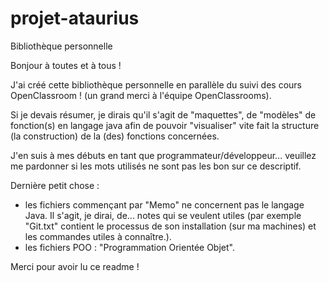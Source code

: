 # projet-ataurius
Bibliothèque personnelle

Bonjour à toutes et à tous ! 

J'ai créé cette bibliothèque personnelle en parallèle du suivi des cours OpenClassroom ! (un grand merci à l'équipe OpenClassrooms). 

Si je devais résumer, je dirais qu'il s'agit de "maquettes", de "modèles" de fonction(s) en langage java afin de pouvoir "visualiser" vite fait la structure (la construction) de la (des) fonctions concernées.

J'en suis à mes débuts en tant que programmateur/développeur... veuillez me pardonner si les mots utilisés ne sont pas les bon sur ce descriptif.

Dernière petit chose : 
- les fichiers commençant par "Memo" ne concernent pas le langage Java. Il s'agit, je dirai, de... notes qui se veulent utiles (par exemple "Git.txt" contient le processus de son installation (sur ma machines) et les commandes utiles à connaître.). 
- les fichiers POO : "Programmation Orientée Objet". 


Merci pour avoir lu ce readme !
